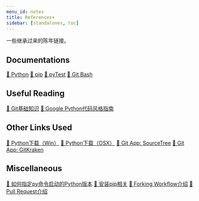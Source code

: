 ```yaml
---
menu_id: notes
title: References+
sidebar: [standalones, toc]
---
```


一些继承过来的陈年链接。

## Documentations

<a class="ref-link" href = "https://docs.python.org/3.8/">🔗 Python</a>
<a class="ref-link" href = "https://pip.pypa.io/en/stable/">🔗 pip</a>
<a class="ref-link" href = "https://docs.pytest.org/en/stable/">🔗 pyTest</a>
<a class="ref-link" href = "https://git-scm.com/doc">🔗 Git Bash</a>

## Useful Reading

<a class="ref-link" href = "https://zhuanlan.zhihu.com/p/139820055">🔗 Git基础知识</a>
<a class="ref-link" href = "https://google.github.io/styleguide/pyguide.html">🔗 Google Python代码风格指南</a>


## Other Links Used

<a class="ref-link" href = "https://www.python.org/ftp/python/3.8.7/python-3.8.7-amd64.exe">🔧 Python下载（Win）</a>
<a class="ref-link" href = "https://www.python.org/ftp/python/3.8.7/python-3.8.7-macosx10.9.pkg">🔧 Python下载（OSX）</a>
<a class="ref-link" href = "https://www.sourcetreeapp.com/">🔗 Git App: SourceTree</a>
<a class="ref-link" href = "https://www.gitkraken.com/">🔗 Git App: GitKraken</a>


## Miscellaneous

<a class="ref-link" href = "https://stackoverflow.com/a/21257622">🔗 如何指定py命令启动的Python版本</a>
<a class="ref-link" href = "https://pip.pypa.io/en/stable/installing">🔗 安装pip相关</a>
<a class="ref-link" href = "https://www.atlassian.com/git/tutorials/comparing-workflows/forking-workflow">🔗 Forking Workflow介绍</a>
<a class="ref-link" href = "https://www.atlassian.com/git/tutorials/making-a-pull-request">🔗 Pull Request介绍</a>